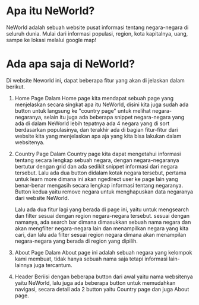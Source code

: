 # Apa itu NeWorld?
NeWorld adalah sebuah website pusat informasi tentang negara-negara di seluruh dunia. Mulai dari informasi populasi, region, kota kapitalnya, uang, sampe ke lokasi melalui google map!

# Ada apa saja di NeWorld?
Di website Neworld ini, dapat beberapa fitur yang akan di jelaskan dalam berikut.

1. Home Page
Dalam Home page kita mendapat sebuah page yang menjelaskan secara singkat apa itu NeWorld, disini kita juga sudah ada button untuk langsung ke "country page" untuk melihat negara-negaranya, selain itu juga ada beberapa snippet negara-negara yang ada di dalam NeWorld lebih tepatnya ada 4 negara yang di sort berdasarkan populasinya, dan terakhir ada di bagian fitur-fitur dari website kita yang menjelaskan apa aja yang kita bisa lakukan dalam websitenya.

2. Country Page
Dalam Country page kita dapat mengetahui informasi tentang secara lengkap sebuah negara, dengan negara-negaranya bertutur dengan grid dan ada sedikit snippet informasi dari negara tersebut. Lalu ada dua button didalam kotak negara tersebut, pertama untuk learn more dimana ini akan ngedirect user ke page lain yang benar-benar mengasih secara lengkap informasi tentang negaranya. Button kedua yaitu remove negara untuk menghapuskan data negaranya dari website NeWorld.

    Lalu ada dua fitur lagi yang berada di page ini, yaitu untuk mengsearch dan filter sesuai dengan region negara-negara tersebut. sesuai dengan namanya, ada search bar dimana dimasukkan sebuah nama negara dan akan mengfilter negara-negara lain dan menampilkan negara yang kita cari, dan lalu ada filter sesuai region negara dimana akan menampilan negara-negara yang berada di region yang dipilih.

3. About Page
Dalam About page ini adalah sebuah negara yang kelompok kami membuat, tidak hanya sebuah nama saja tetapi informasi lain-lainnya juga tercantum.

4. Header
Beriisi dengan beberapa button dari awal yaitu nama websitenya yaitu NeWorld, lalu juga ada beberapa button untuk memudahkan navigasi, secara detail ada 2 button yaitu Country page dan juga About page.
